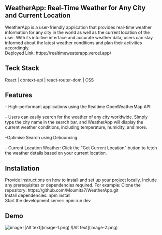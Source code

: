 <h2>WeatherApp: Real-Time Weather for Any City and Current Location</h2>
WeatherApp is a user-friendly application that provides real-time weather information for any city in the world as well as the current location of the user. With its intuitive interface and accurate weather data, users can stay informed about the latest weather conditions and plan their activities accordingly.
<br/>
Deployed Link: https://realtimeweaterapp.vercel.app/
<h2>Teck Stack </h2>
 React | context-api | react-router-dom | CSS 

<h2>Features</h2>
- High-performant applications using the Realtime OpenWeatherMap API
<br/>
<br/>
- Users can easily search for the weather of any city worldwide. Simply type the city name in the search bar, and WeatherApp will display the current weather conditions, including temperature, humidity, and more.
<br/>
<br/>
-Optimise Search using Debouncing 
<br/>
<br/>
- Current Location Weather: Click the "Get Current Location" button to fetch the weather details based on your current location.
<h2>Installation</h2>
Provide instructions on how to install and set up your project locally. Include any prerequisites or dependencies required. For example:
Clone the repository: https://github.com/Moumita7/WeatherApp.git
<br/>
Install dependencies: npm install
<br/>
Start the development server: npm run dev
<h2>Demo</h2>
<img width="960" alt="image" src="https://github.com/Moumita7/WeatherApp/assets/97180521/694aa277-fedc-4f4e-a5ea-e78897c4962d">
![Alt text](image-1.png)
![Alt text](image-2.png)






